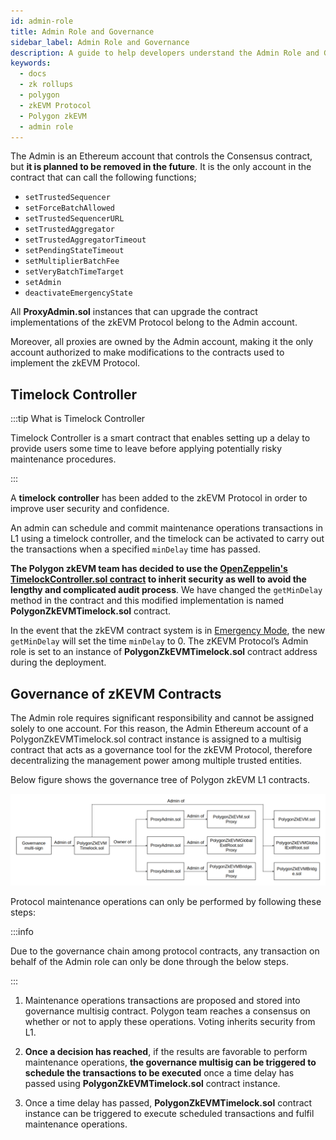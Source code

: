 ```yaml
---
id: admin-role
title: Admin Role and Governance
sidebar_label: Admin Role and Governance
description: A guide to help developers understand the Admin Role and Governance mechanism of Polygon zkEVM.
keywords:
  - docs
  - zk rollups
  - polygon
  - zkEVM Protocol
  - Polygon zkEVM
  - admin role
---
```


The Admin is an Ethereum account that controls the Consensus contract, but **it is planned to be removed in the future**. It is the only account in the contract that can call the following functions;

- `setTrustedSequencer`
- `setForceBatchAllowed`
- `setTrustedSequencerURL`
- `setTrustedAggregator`
- `setTrustedAggregatorTimeout`
- `setPendingStateTimeout`
- `setMultiplierBatchFee`
- `setVeryBatchTimeTarget`
- `setAdmin`
- `deactivateEmergencyState`

All **ProxyAdmin.sol** instances that can upgrade the contract implementations of the zkEVM Protocol belong to the Admin account.

Moreover, all proxies are owned by the Admin account, making it the only account authorized to make modifications to the contracts used to implement the zkEVM Protocol.

## Timelock Controller

:::tip What is Timelock Controller

Timelock Controller is a smart contract that enables setting up a delay to provide users some time to leave before applying potentially risky maintenance procedures.

:::

A **timelock controller** has been added to the zkEVM Protocol in order to improve user security and confidence.

An admin can schedule and commit maintenance operations transactions in L1 using a timelock controller, and the timelock can be activated to carry out the transactions when a specified `minDelay` time has passed.

**The Polygon zkEVM team has decided to use the [OpenZeppelin's TimelockController.sol contract](https://github.com/OpenZeppelin/openzeppelin-contracts/blob/master/contracts/governance/TimelockController.sol) to inherit security as well to avoid the lengthy and complicated audit process**. We have changed the `getMinDelay` method in the contract and this modified implementation is named **PolygonZkEVMTimelock.sol** contract.

In the event that the zkEVM contract system is in [Emergency Mode](emergency-state.md), the new `getMinDelay` will set the time `minDelay` to 0. The zKEVM Protocol’s Admin role is set to an instance of **PolygonZkEVMTimelock.sol** contract address during the deployment.

## Governance of zKEVM Contracts

The Admin role requires significant responsibility and cannot be assigned solely to one account. For this reason, the Admin Ethereum account of a PolygonZkEVMTimelock.sol contract instance is assigned to a multisig contract that acts as a governance tool for the zkEVM Protocol, therefore decentralizing the management power among multiple trusted entities.

Below figure shows the governance tree of Polygon zkEVM L1 contracts.

![governance tree of zkEVM L1 contracts](figures/governance-tree.png)

Protocol maintenance operations can only be performed by following these steps:

:::info

Due to the governance chain among protocol contracts, any transaction on behalf of the Admin role can only be done through the below steps.

:::

1. Maintenance operations transactions are proposed and stored into governance multisig contract. Polygon team reaches a consensus on whether or not to apply these operations. Voting inherits security from L1.

2. **Once a decision has reached**, if the results are favorable to perform maintenance operations, **the governance multisig can be triggered to schedule the transactions to be executed** once a time delay has passed using **PolygonZkEVMTimelock.sol** contract instance.

3. Once a time delay has passed, **PolygonZkEVMTimelock.sol** contract instance can be triggered to execute scheduled transactions and fulfil maintenance operations.
